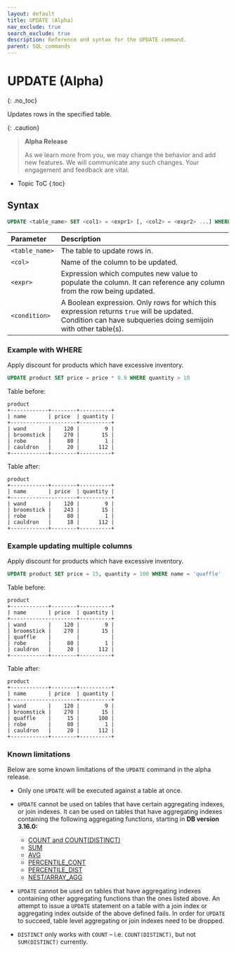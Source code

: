 ```yaml
---
layout: default
title: UPDATE (Alpha)
nav_exclude: true
search_exclude: true
description: Reference and syntax for the UPDATE command.
parent: SQL commands
---
```


# UPDATE (Alpha)
{: .no_toc}

Updates rows in the specified table.

{: .caution}
>**Alpha Release** 
>
>As we learn more from you, we may change the behavior and add new features. We will communicate any such changes. Your engagement and feedback are vital. 

* Topic ToC
{:toc}

## Syntax

```sql
UPDATE <table_name> SET <col1> = <expr1> [, <col2> = <expr2> ...] WHERE <condition>
```

| Parameter | Description|
| :---------| :----------|
| `<table_name>`| The table to update rows in. |
| `<col>`       | Name of the column to be updated. |
| `<expr>`      | Expression which computes new value to populate the column. It can reference any column from the row being updated.
| `<condition>` | A Boolean expression. Only rows for which this expression returns `true` will be updated. Condition can have subqueries doing semijoin with other table(s). |

### Example with WHERE

Apply discount for products which have excessive inventory.

```sql
UPDATE product SET price = price * 0.9 WHERE quantity > 10
```

Table before:

```
product
+------------+--------+----------+
| name       | price  | quantity |
+---------------------+----------+
| wand       |    120 |        9 |
| broomstick |    270 |       15 |
| robe       |     80 |        1 |
| cauldron   |     20 |      112 |
+------------+--------+----------+
```

Table after:

```
product
+------------+--------+----------+
| name       | price  | quantity |
+---------------------+----------+
| wand       |    120 |        9 |
| broomstick |    243 |       15 |
| robe       |     80 |        1 |
| cauldron   |     18 |      112 |
+------------+--------+----------+
```

### Example updating multiple columns

Apply discount for products which have excessive inventory.

```sql
UPDATE product SET price = 15, quantity = 100 WHERE name = 'quaffle'
```

Table before:

```
product
+------------+--------+----------+
| name       | price  | quantity |
+---------------------+----------+
| wand       |    120 |        9 |
| broomstick |    270 |       15 |
| quaffle    |        |          |
| robe       |     80 |        1 |
| cauldron   |     20 |      112 |
+------------+--------+----------+
```

Table after:

```
product
+------------+--------+----------+
| name       | price  | quantity |
+---------------------+----------+
| wand       |    120 |        9 |
| broomstick |    270 |       15 |
| quaffle    |     15 |      100 |
| robe       |     80 |        1 |
| cauldron   |     20 |      112 |
+------------+--------+----------+
```

### Known limitations

Below are some known limitations of the `UPDATE` command in the alpha release. 

* Only one `UPDATE` will be executed against a table at once.

* `UPDATE` cannot be used on tables that have certain aggregating indexes, or join indexes. It can be used on tables that have aggregating indexes containing the following aggregating functions, starting in **DB version 3.16.0:**
  * [COUNT and COUNT(DISTINCT)](../sql-reference/functions-reference/count.md)
  * [SUM](../sql-reference/functions-reference/sum.md)
  * [AVG](../sql-reference/functions-reference/avg.md)
  * [PERCENTILE_CONT](../sql-reference/functions-reference/percentile-cont.md)
  * [PERCENTILE_DIST](../sql-reference/functions-reference/percentile-dist.md)
  * [NEST/ARRAY_AGG]((../sql-reference/functions-reference/nest.md))

* `UPDATE` cannot be used on tables that have aggregating indexes containing other aggregating functions than the ones listed above. An attempt to issue a `UPDATE` statement on a table with a join index or aggregating index outside of the above defined fails. In order for `UPDATE` to succeed, table level aggregating or join indexes need to be dropped.

* `DISTINCT` only works with `COUNT` – i.e. `COUNT(DISTINCT)`, but not `SUM(DISTINCT)` currently.
